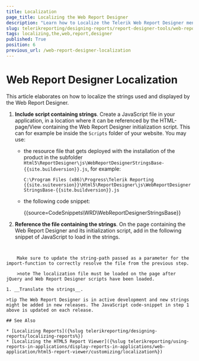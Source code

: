 ```yaml
---
title: Localization
page_title: Localizing the Web Report Designer
description: "Learn how to Localize the Telerik Web Report Designer menus, buttons, messages, etc to make it comprehensible for users from different cultures."
slug: telerikreporting/designing-reports/report-designer-tools/web-report-designer/localizing-the-web-report-designer
tags: localizing,the,web,report,designer
published: True
position: 6
previous_url: /web-report-designer-localization
---
```


# Web Report Designer Localization

This article elaborates on how to localize the strings used and displayed by the Web Report Designer.

1. __Include script containing strings__. Create a JavaScript file in your application, in a location where it can be referenced by the HTML-page/View containing the Web Report Designer initialization script. This can for example be inside the `Scripts` folder of your website. You may use:

	* the resource file that gets deployed with the installation of the product in the subfolder `Html5\ReportDesigner\js\WebReportDesignerStringsBase-{{site.buildversion}}.js`, for example:
	
		`C:\Program Files (x86)\Progress\Telerik Reporting {{site.suiteversion}}\Html5\ReportDesigner\js\WebReportDesignerStringsBase-{{site.buildversion}}.js`
	
	* the following code snippet:

		{{source=CodeSnippets\WRD\WebReportDesignerStringsBase}}


1. __Reference the file containing the strings__. On the page containing the Web Report Designer and its initialization script, add in the following snippet of JavaScript to load in the strings.

	````JavaScript
<script type="text/javascript">
	import("/Scripts/WebReportDesignerStringsBase-{{buildversion}}.js").then((result) => {
		window.telerikWebDesignerResources = new result.WebReportDesignerStringsBase();
	});
	</script>
````

	Make sure to update the string-path passed as a parameter for the import-function to correctly resolve the file from the previous step.

	>note The localization file must be loaded on the page after jQuery and Web Report Designer scripts have been loaded.

1. __Translate the strings__.

>tip The Web Report Designer is in active development and new strings might be added in new releases. The JavaScript code-snippet in step 1 above is updated on each release.

## See Also

* [Localizing Reports]({%slug telerikreporting/designing-reports/localizing-reports%})
* [Localizing the HTML5 Report Viewer]({%slug telerikreporting/using-reports-in-applications/display-reports-in-applications/web-application/html5-report-viewer/customizing/localization%})
